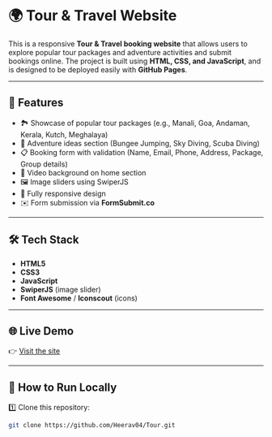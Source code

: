 # 🌍 Tour & Travel Website

This is a responsive **Tour & Travel booking website** that allows users to explore popular tour packages and adventure activities and submit bookings online. The project is built using **HTML, CSS, and JavaScript**, and is designed to be deployed easily with **GitHub Pages**.

---

## 🚀 Features

- 🏞 Showcase of popular tour packages (e.g., Manali, Goa, Andaman, Kerala, Kutch, Meghalaya)
- 🧗 Adventure ideas section (Bungee Jumping, Sky Diving, Scuba Diving)
- 📋 Booking form with validation (Name, Email, Phone, Address, Package, Group details)
- 🎥 Video background on home section
- 🖼 Image sliders using SwiperJS
- 📱 Fully responsive design
- ✉️ Form submission via **FormSubmit.co**

---

## 🛠 Tech Stack

- **HTML5**
- **CSS3**
- **JavaScript**
- **SwiperJS** (image slider)
- **Font Awesome** / **Iconscout** (icons)

---
## 🌐 Live Demo

👉 [Visit the site](https://Heerav04.github.io/Tour/)  


---

## 🚀 How to Run Locally

1️⃣ Clone this repository:
```bash
git clone https://github.com/Heerav04/Tour.git
